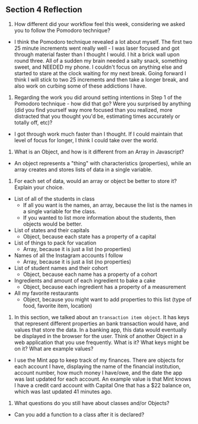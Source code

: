 ## Section 4 Reflection

1. How different did your workflow feel this week, considering we asked you to follow the Pomodoro technique?

- I think the Pomodoro technique revealed a lot about myself.  The first two 25 minute increments went really well - I was laser focused and got through material faster than I thought I would. I hit a brick wall upon round three.  All of a sudden my brain needed a salty snack, something sweet, and NEEDED my phone. I couldn't focus on anything else and started to stare at the clock waiting for my next break.  Going forward I think I will stick to two 25 increments and then take a longer break, and also work on curbing some of these addictions I have.

1. Regarding the work you did around setting intentions in Step 1 of the Pomodoro technique - how did that go? Were you surprised by anything (did you find yourself way more focused than you realized, more distracted that you thought you'd be, estimating times accurately or totally off, etc)?

- I got through work much faster than I thought. If I could maintain that level of focus for longer, I think I could take over the world.

1. What is an Object, and how is it different from an Array in Javascript?

- An object represents a "thing" with characteristics (properties), while an array creates and stores lists of data in a single variable.

1. For each set of data, would an array or object be better to store it? Explain your choice.

  * List of all of the students in class
      - If all you want is the names, an array, because the list is the names in a single variable for the class.
      - If you wanted to list more information about the students, then objects would be better.
  * List of states and their capitals
      - Object, because each state has a property of a capital
  * List of things to pack for vacation
      - Array, because it is just a list (no properties)
  * Names of all the Instagram accounts I follow
      - Array, because it is just a list (no properties)
  * List of student names and their cohort
      - Object, because each name has a property of a cohort  
  * Ingredients and amount of each ingredient to bake a cake
      - Object, because each ingredient has a property of a measurement
  * All my favorite restaurants
      - Object, because you might want to add properties to this list (type of food, favorite item, location)

1. In this section, we talked about an `transaction item object`. It has keys that represent different properties an bank transaction would have, and values that store the data. In a banking app, this data would eventually be displayed in the browser for the user. Think of another Object in a web application that you use frequently. What is it? What keys might be on it? What are example values?

- I use the Mint app to keep track of my finances. There are objects for each account I have, displaying the name of the financial institution, account number, how much money I have/owe, and the date the app was last updated for each account. An example value is that Mint knows I have a credit card account with Capital One that has a $22 balance on, which was last updated 41 minutes ago.

1. What questions do you still have about classes and/or Objects?

- Can you add a function to a class after it is declared?
